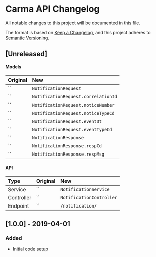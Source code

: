 # Carma API Changelog
All notable changes to this project will be documented in this file.

The format is based on [Keep a Changelog](https://keepachangelog.com/en/1.0.0/),
and this project adheres to [Semantic Versioning](https://semver.org/spec/v2.0.0.html).

## [Unreleased]

#### Models
| Original | New |
|:---|:---|
| `` | `NotificationRequest` |
| `` | `NotificationRequest.correlationId` |
| `` | `NotificationRequest.noticeNumber` |
| `` | `NotificationRequest.noticeTypeCd` |
| `` | `NotificationRequest.eventDt` |
| `` | `NotificationRequest.eventTypeCd` |
| `` | `NotificationResponse` |
| `` | `NotificationResponse.respCd` |
| `` | `NotificationResponse.respMsg` |

#### API

|Type | Original | New |
|:---|:---|:---|
| Service | `` | `NotificationService` |
| Controller | `` | `NotificationController` |
| Endpoint | `` | `/notification/` |


## [1.0.0] - 2019-04-01
### Added
 - Initial code setup